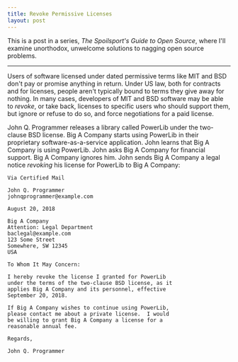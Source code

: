 ```yaml
---
title: Revoke Permissive Licenses
layout: post
---
```


This is a post in a series, _The Spoilsport's Guide to Open Source_, where I'll examine unorthodox, unwelcome solutions to nagging open source problems.

---

Users of software licensed under dated permissive terms like MIT and BSD don't pay or promise anything in return.  Under US law, both for contracts and for licenses, people aren't typically bound to terms they give away for nothing.  In many cases, developers of MIT and BSD software may be able to _revoke_, or take back, licenses to specific users who should support them, but ignore or refuse to do so, and force negotiations for a paid license.

John Q. Programmer releases a library called PowerLib under the two-clause BSD license.  Big A Company starts using PowerLib in their proprietary software-as-a-service application.  John learns that Big A Company is using PowerLib.  John asks Big A Company for financial support.  Big A Company ignores him.  John sends Big A Company a legal notice _revoking_ his license for PowerLib to Big A Company:

    Via Certified Mail

    John Q. Programmer
    johnqprogrammer@example.com

    August 20, 2018

    Big A Company
    Attention: Legal Department
    baclegal@example.com
    123 Some Street
    Somewhere, SW 12345
    USA

    To Whom It May Concern:

    I hereby revoke the license I granted for PowerLib
    under the terms of the two-clause BSD license, as it
    applies Big A Company and its personnel, effective
    September 20, 2018.

    If Big A Company wishes to continue using PowerLib,
    please contact me about a private license.  I would
    be willing to grant Big A Company a license for a
    reasonable annual fee.

    Regards,

    John Q. Programmer
